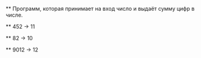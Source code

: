 ** Программ, которая принимает на вход число и выдаёт сумму цифр в числе.

** 452 -> 11

** 82 -> 10

** 9012 -> 12
